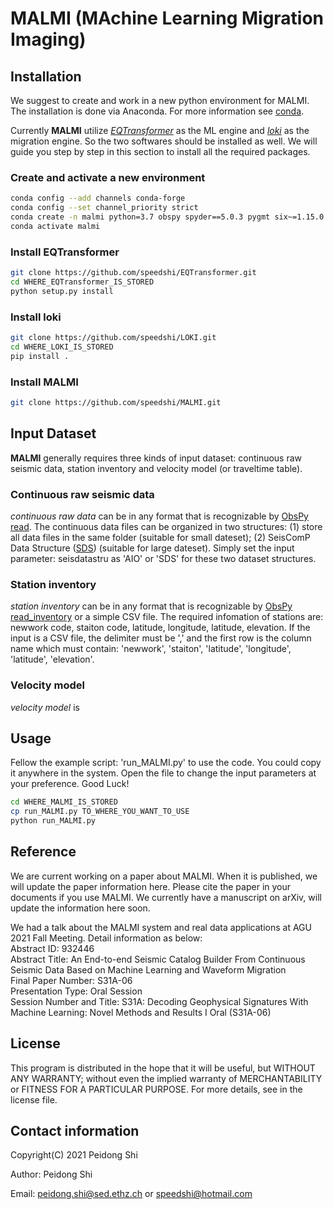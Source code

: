# MALMI (MAchine Learning Migration Imaging) 

## Installation 
We suggest to create and work in a new python environment for MALMI. The installation is done via Anaconda. For more information see [conda](https://docs.conda.io/en/latest/).

Currently **MALMI** utilize [*EQTransformer*](https://github.com/speedshi/EQTransformer) as the ML engine and [*loki*](https://github.com/speedshi/LOKI) as the migration engine. So the two softwares should be installed as well. We will guide you step by step in this section to install all the required packages.

### Create and activate a new environment 
```bash
conda config --add channels conda-forge
conda config --set channel_priority strict
conda create -n malmi python=3.7 obspy spyder==5.0.3 pygmt six~=1.15.0 numpy~=1.19.2
conda activate malmi
```

### Install EQTransformer 
```bash
git clone https://github.com/speedshi/EQTransformer.git
cd WHERE_EQTransformer_IS_STORED
python setup.py install
```

### Install loki 
```bash
git clone https://github.com/speedshi/LOKI.git
cd WHERE_LOKI_IS_STORED
pip install .
```

### Install MALMI 
```bash
git clone https://github.com/speedshi/MALMI.git
```

## Input Dataset 
**MALMI** generally requires three kinds of input dataset: continuous raw seismic data, station inventory and velocity model (or traveltime table).  
### Continuous raw seismic data 
*continuous raw data* can be in any format that is recognizable by [ObsPy read](https://docs.obspy.org/packages/autogen/obspy.core.stream.read.html). The continuous data files can be organized in two structures: (1) store all data files in the same folder (suitable for small dateset); (2) SeisComP Data Structure ([SDS](https://www.seiscomp.de/doc/base/concepts/waveformarchives.html)) (suitable for large dateset). Simply set the input parameter: seisdatastru as 'AIO' or 'SDS' for these two dataset structures.

### Station inventory 
*station inventory* can be in any format that is recognizable by [ObsPy read_inventory](https://docs.obspy.org/packages/autogen/obspy.core.inventory.inventory.read_inventory.html) or a simple CSV file. The required infomation of stations are: newwork code, staiton code, latitude, longitude, latitude, elevation. If the input is a CSV file, the delimiter must be ',' and the first row is the column name which must contain: 'newwork', 'staiton', 'latitude', 'longitude', 'latitude', 'elevation'.

### Velocity model 
*velocity model* is

## Usage 
Fellow the example script: 'run_MALMI.py' to use the code. You could copy it anywhere in the system. Open the file to change the input parameters at your preference. Good Luck!
```bash
cd WHERE_MALMI_IS_STORED
cp run_MALMI.py TO_WHERE_YOU_WANT_TO_USE
python run_MALMI.py
```

## Reference 
We are current working on a paper about MALMI. When it is published, we will update the paper information here. Please cite the paper in your documents if you use MALMI. We currently have a manuscript on arXiv, will update the information here soon.

We had a talk about the MALMI system and real data applications at AGU 2021 Fall Meeting. Detail information as below:  
Abstract ID: 932446  
Abstract Title: An End-to-end Seismic Catalog Builder From Continuous Seismic Data Based on Machine Learning and Waveform Migration  
Final Paper Number: S31A-06  
Presentation Type: Oral Session  
Session Number and Title: S31A: Decoding Geophysical Signatures With Machine Learning: Novel Methods and Results I Oral (S31A-06)

## License 
This program is distributed in the hope that it will be useful, but WITHOUT ANY WARRANTY; without even the implied warranty of MERCHANTABILITY or FITNESS FOR A PARTICULAR PURPOSE. For more details, see in the license file.

## Contact information 
Copyright(C) 2021 Peidong Shi

Author: Peidong Shi

Email: peidong.shi@sed.ethz.ch or speedshi@hotmail.com


